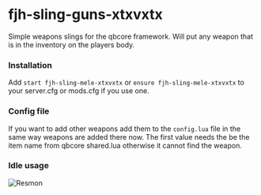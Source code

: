 # fjh-sling-guns-xtxvxtx
Simple weapons slings for the qbcore framework. Will put any weapon that is in the inventory on the players body.

### Installation

Add ``start fjh-sling-mele-xtxvxtx`` or ``ensure fjh-sling-mele-xtxvxtx`` to your server.cfg or mods.cfg if you use one.

### Config file
If you want to add other weapons add them to the `config.lua` file in the same way weapons are added there now. The first value needs the be the item name from qbcore shared.lua otherwise it cannot find the weapon.

### Idle usage
![Resmon](https://i.imgur.com/D3mqhNe.png)
